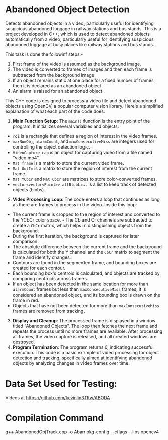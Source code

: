 # Abandoned Object Detection

Detects abandoned objects in a video, particularly useful for identifying suspicious abandoned luggage in railway stations and bus stands. 
This is a project developed in C++, which is used to detect abandoned objects automatically from a video, particularly useful for identifying suspicious abandoned luggage at busy places like railway stations and bus stands.

This task is done the followinf steps:-
1. First frame of the video is assumed as the background image.
2. The video is converted to frames of images and then each frame is subtracted from the background image
3. If an object remains static at one place for a fixed number of frames, then it is declared as an abandoned object
4. An alarm is raised for an abandoned object .

This C++ code is designed to process a video file and detect abandoned objects using OpenCV, a popular computer vision library. 
Here's a simplified explanation of what each part of the code does: 
1. **Main Function Setup**: The `main()` function is the entry point of the program. It initializes several variables and objects: 
- `roi` is a rectangle that defines a region of interest in the video frames. 
- `maxNumObj`, `alarmCount`, and `maxConsecutiveMiss` are integers used for controlling the object detection logic. 
- `VideoCapture cap` is an object for capturing video from a file named "video.mp4". 
- `Mat frame` is a matrix to store the current video frame. 
- `Mat OutIm` is a matrix to store the region of interest from the current frame. 
- `Mat YCbCr` and `Mat CbCr` are matrices to store color-converted frames. 
- `vector<vector<Point>> allBlobList` is a list to keep track of detected objects (blobs). 
2. **Video Processing Loop**: The code enters a loop that continues as long as there are frames to process in the video. 
Inside this loop: 
- The current frame is cropped to the region of interest and converted to the YCbCr color space. - The Cb and Cr channels are subtracted to create a `CbCr` matrix, which helps in distinguishing objects from the background. 
- During the first iteration, the background is captured for later comparison. 
- The absolute difference between the current frame and the background is calculated for both the Y channel and the `CbCr` matrix to segment the frame and identify changes. 
- Contours are found in the segmented frame, and bounding boxes are created for each contour. 
- Each bounding box's centroid is calculated, and objects are tracked by comparing centroids across frames. 
- If an object has been detected in the same location for more than `alarmCount` frames but less than `maxConsecutiveMiss` frames, it is considered an abandoned object, and its bounding box is drawn on the frame in red. 
- Objects that have not been detected for more than `maxConsecutiveMiss` frames are removed from tracking. 
3. **Display and Cleanup**: The processed frame is displayed in a window titled "Abandoned Objects". 
The loop then fetches the next frame and repeats the process until no more frames are available. After processing all frames,
the video capture is released, and all created windows are destroyed. 
4. **Program Termination**: The program returns 0, indicating successful execution. 
This code is a basic example of video processing for object detection and tracking, 
specifically aimed at identifying abandoned objects by analyzing changes in video frames over time.

# Data Set Used for Testing:
Videos at https://github.com/kevinlin311tw/ABODA

# Compilation Command
g++ AbandonedObjTrack.cpp -o Aban pkg-config --cflags --libs opencv4
